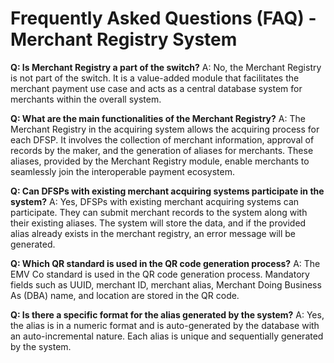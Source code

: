 # Frequently Asked Questions (FAQ) - Merchant Registry System

**Q: Is Merchant Registry a part of the switch?**
A: No, the Merchant Registry is not part of the switch. It is a value-added module that facilitates the merchant payment use case and acts as a central database system for merchants within the overall system.

**Q: What are the main functionalities of the Merchant Registry?**
A: The Merchant Registry in the acquiring system allows the acquiring process for each DFSP. It involves the collection of merchant information, approval of records by the maker, and the generation of aliases for merchants. These aliases, provided by the Merchant Registry module, enable merchants to seamlessly join the interoperable payment ecosystem.

**Q: Can DFSPs with existing merchant acquiring systems participate in the system?**
A: Yes, DFSPs with existing merchant acquiring systems can participate. They can submit merchant records to the system along with their existing aliases. The system will store the data, and if the provided alias already exists in the merchant registry, an error message will be generated.

**Q: Which QR standard is used in the QR code generation process?**
A: The EMV Co standard is used in the QR code generation process. Mandatory fields such as UUID, merchant ID, merchant alias, Merchant Doing Business As (DBA) name, and location are stored in the QR code.

**Q: Is there a specific format for the alias generated by the system?**
A: Yes, the alias is in a numeric format and is auto-generated by the database with an auto-incremental nature. Each alias is unique and sequentially generated by the system.